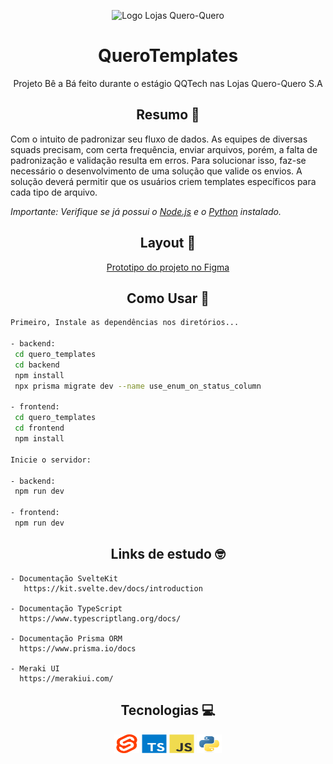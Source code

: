 <p align="center">
  <img src="https://github.com/celenny/quero_templates/assets/70456452/13c668bc-6b38-4823-9ecd-52af0aa036c3" alt="Logo Lojas Quero-Quero" width=105 >
</p>
<h1 align="center">QueroTemplates</h1>

<p align="center">
   Projeto Bê a Bá feito durante o estágio QQTech nas Lojas Quero-Quero S.A 
</p>

<h2 align="center">Resumo 📖</h2>
<p >
  Com o intuito de padronizar seu fluxo de dados. As equipes de diversas squads precisam, com certa frequência, enviar arquivos, porém, a falta de padronização e validação resulta em erros. Para solucionar isso, faz-se necessário o desenvolvimento de uma solução que valide os envios. A solução deverá permitir que os usuários criem templates específicos para cada tipo de arquivo.
</p>

*Importante:*
*Verifique se já possui o [Node.js](https://nodejs.org) e o [Python](https://www.python.org/) instalado.*

<h2 align="center">Layout 🎨</h2>

<p align="center">
	<a href="https://www.figma.com/file/1PFP6myV8kQPQ3agJG1h2z/QueroTemplates?type=design&node-id=0-1&mode=design&t=ZVpPqLanYkRAN2EG-0">Prototipo do projeto no Figma</a>
</p>

<h2 align="center">Como Usar 🤔</h2>

   ```bash
   Primeiro, Instale as dependências nos diretórios...
  
   - backend:
    cd quero_templates
    cd backend
    npm install
    npx prisma migrate dev --name use_enum_on_status_column

   - frontend:
    cd quero_templates
    cd frontend
    npm install

 Inicie o servidor:

  - backend:
    npm run dev

  - frontend:
    npm run dev
   ```
<h2 align="center">Links de estudo 🤓</h2>

   ```
   - Documentação SvelteKit
      https://kit.svelte.dev/docs/introduction

  - Documentação TypeScript
     https://www.typescriptlang.org/docs/

  - Documentação Prisma ORM
     https://www.prisma.io/docs

  - Meraki UI
     https://merakiui.com/

   ```

<h2 align="center">Tecnologias 💻</h2>
   
<p align="center">
  <img align="center" alt="svelte" height="30" width="40" src="https://raw.githubusercontent.com/devicons/devicon/master/icons/svelte/svelte-original.svg">
  <img align="center" alt="typescript" height="30" width="40" src="https://github.com/devicons/devicon/blob/master/icons/typescript/typescript-original.svg">
  <img align="center" alt="javascript" height="30" width="40" src="https://github.com/devicons/devicon/blob/master/icons/javascript/javascript-original.svg">
  <img align="center" alt="python" height="30" width="40" src="https://raw.githubusercontent.com/devicons/devicon/master/icons/python/python-original.svg">
  <br>
</p>
